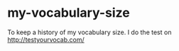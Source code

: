 # my-vocabulary-size
To keep a history of my vocabulary size. I do the test on http://testyourvocab.com/
